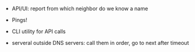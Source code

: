 * API/UI: report from which neighbor do we know a name

* Pings!

* CLI utility for API calls

* serveral outside DNS servers: call them in order, go to next after timeout
